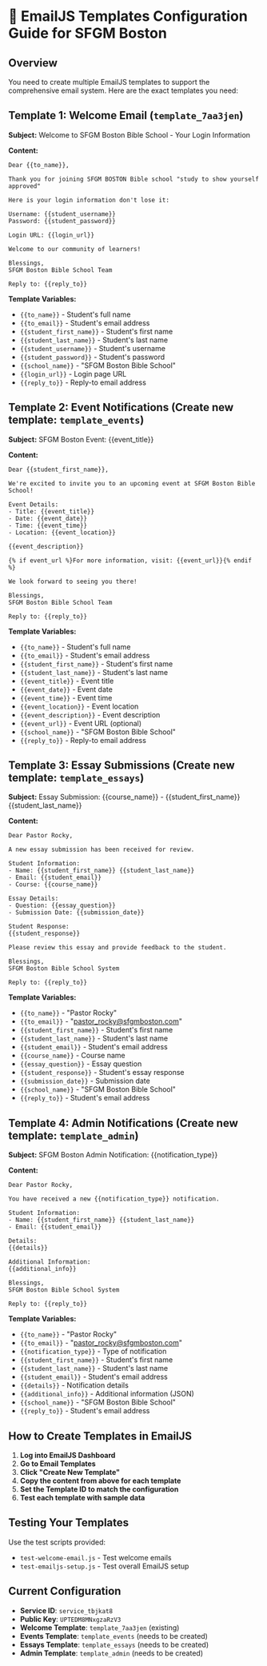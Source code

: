 # 📧 EmailJS Templates Configuration Guide for SFGM Boston

## Overview
You need to create multiple EmailJS templates to support the comprehensive email system. Here are the exact templates you need:

## Template 1: Welcome Email (`template_7aa3jen`)

**Subject:** Welcome to SFGM Boston Bible School - Your Login Information

**Content:**
```
Dear {{to_name}},

Thank you for joining SFGM BOSTON Bible school "study to show yourself approved"

Here is your login information don't lose it:

Username: {{student_username}}
Password: {{student_password}}

Login URL: {{login_url}}

Welcome to our community of learners!

Blessings,
SFGM Boston Bible School Team

Reply to: {{reply_to}}
```

**Template Variables:**
- `{{to_name}}` - Student's full name
- `{{to_email}}` - Student's email address
- `{{student_first_name}}` - Student's first name
- `{{student_last_name}}` - Student's last name
- `{{student_username}}` - Student's username
- `{{student_password}}` - Student's password
- `{{school_name}}` - "SFGM Boston Bible School"
- `{{login_url}}` - Login page URL
- `{{reply_to}}` - Reply-to email address

## Template 2: Event Notifications (Create new template: `template_events`)

**Subject:** SFGM Boston Event: {{event_title}}

**Content:**
```
Dear {{student_first_name}},

We're excited to invite you to an upcoming event at SFGM Boston Bible School!

Event Details:
- Title: {{event_title}}
- Date: {{event_date}}
- Time: {{event_time}}
- Location: {{event_location}}

{{event_description}}

{% if event_url %}For more information, visit: {{event_url}}{% endif %}

We look forward to seeing you there!

Blessings,
SFGM Boston Bible School Team

Reply to: {{reply_to}}
```

**Template Variables:**
- `{{to_name}}` - Student's full name
- `{{to_email}}` - Student's email address
- `{{student_first_name}}` - Student's first name
- `{{student_last_name}}` - Student's last name
- `{{event_title}}` - Event title
- `{{event_date}}` - Event date
- `{{event_time}}` - Event time
- `{{event_location}}` - Event location
- `{{event_description}}` - Event description
- `{{event_url}}` - Event URL (optional)
- `{{school_name}}` - "SFGM Boston Bible School"
- `{{reply_to}}` - Reply-to email address

## Template 3: Essay Submissions (Create new template: `template_essays`)

**Subject:** Essay Submission: {{course_name}} - {{student_first_name}} {{student_last_name}}

**Content:**
```
Dear Pastor Rocky,

A new essay submission has been received for review.

Student Information:
- Name: {{student_first_name}} {{student_last_name}}
- Email: {{student_email}}
- Course: {{course_name}}

Essay Details:
- Question: {{essay_question}}
- Submission Date: {{submission_date}}

Student Response:
{{student_response}}

Please review this essay and provide feedback to the student.

Blessings,
SFGM Boston Bible School System

Reply to: {{reply_to}}
```

**Template Variables:**
- `{{to_name}}` - "Pastor Rocky"
- `{{to_email}}` - "pastor_rocky@sfgmboston.com"
- `{{student_first_name}}` - Student's first name
- `{{student_last_name}}` - Student's last name
- `{{student_email}}` - Student's email address
- `{{course_name}}` - Course name
- `{{essay_question}}` - Essay question
- `{{student_response}}` - Student's essay response
- `{{submission_date}}` - Submission date
- `{{school_name}}` - "SFGM Boston Bible School"
- `{{reply_to}}` - Student's email address

## Template 4: Admin Notifications (Create new template: `template_admin`)

**Subject:** SFGM Boston Admin Notification: {{notification_type}}

**Content:**
```
Dear Pastor Rocky,

You have received a new {{notification_type}} notification.

Student Information:
- Name: {{student_first_name}} {{student_last_name}}
- Email: {{student_email}}

Details:
{{details}}

Additional Information:
{{additional_info}}

Blessings,
SFGM Boston Bible School System

Reply to: {{reply_to}}
```

**Template Variables:**
- `{{to_name}}` - "Pastor Rocky"
- `{{to_email}}` - "pastor_rocky@sfgmboston.com"
- `{{notification_type}}` - Type of notification
- `{{student_first_name}}` - Student's first name
- `{{student_last_name}}` - Student's last name
- `{{student_email}}` - Student's email address
- `{{details}}` - Notification details
- `{{additional_info}}` - Additional information (JSON)
- `{{school_name}}` - "SFGM Boston Bible School"
- `{{reply_to}}` - Student's email address

## How to Create Templates in EmailJS

1. **Log into EmailJS Dashboard**
2. **Go to Email Templates**
3. **Click "Create New Template"**
4. **Copy the content from above for each template**
5. **Set the Template ID to match the configuration**
6. **Test each template with sample data**

## Testing Your Templates

Use the test scripts provided:
- `test-welcome-email.js` - Test welcome emails
- `test-emailjs-setup.js` - Test overall EmailJS setup

## Current Configuration

- **Service ID**: `service_tbjkat8`
- **Public Key**: `UPTEDM8MNxgzaRzV3`
- **Welcome Template**: `template_7aa3jen` (existing)
- **Events Template**: `template_events` (needs to be created)
- **Essays Template**: `template_essays` (needs to be created)
- **Admin Template**: `template_admin` (needs to be created)
